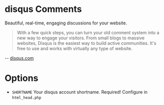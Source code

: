 # disqus Comments
Beautiful, real-time, engaging discussions for your website.

> With a few quick steps, you can turn your old comment system into a new way to engage your visitors.
> From small blogs to massive websites, Disqus is the easiest way to build active communities. It's free to use and works with virtually any type of website.

-- [disqus.com](http://disqus.com/)


# Options
* `SHORTNAME` Your disqus account shortname. Required! Configure in `html_head.php`
